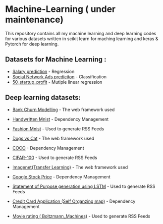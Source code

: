 # Machine-Learning ( under maintenance)

This repository contains all my machine learning and deep learning codes for various datasets written in scikit learn for maching learning and keras & Pytorch for deep learning.

## Datasets for Machine Learning : 

* [Salary prediction](https://github.com/sand47/Machine-learning-and-deep-learning-/tree/master/machine-learning/Regression) - Regression
* [Social Network Ads prediciton](https://github.com/sand47/Machine-learning-and-deep-learning-/tree/master/machine-learning/Classification) - Classification
* [50_startup_profit](https://github.com/sand47/Machine-learning-and-deep-learning-/tree/master/machine-learning/Regression/Multiple%20Linear%20Regression) - Mutiple linear regression

## Deep learning datasets: 

* [Bank Churn Modelling](http://www.dropwizard.io/1.0.2/docs/) - The web framework used
* [Handwritten Mnist](https://maven.apache.org/) - Dependency Management
* [Fashion Mnist](https://rometools.github.io/rome/) - Used to generate RSS Feeds

* [Dogs vs Cat](http://www.dropwizard.io/1.0.2/docs/) - The web framework used
* [COCO](https://maven.apache.org/) - Dependency Management
* [CIFAR-100](https://rometools.github.io/rome/) - Used to generate RSS Feeds

* [Imagenet(Transfer Learning)](http://www.dropwizard.io/1.0.2/docs/) - The web framework used
* [Google Stock Price](https://maven.apache.org/) - Dependency Management
* [Statement of Purpose generation using LSTM](https://rometools.github.io/rome/) - Used to generate RSS Feeds
* [Credit Card Application (Self Organzing map)](https://maven.apache.org/) - Dependency Management
* [Movie rating ( Boltzmann_Machines)](https://rometools.github.io/rome/) - Used to generate RSS Feeds
